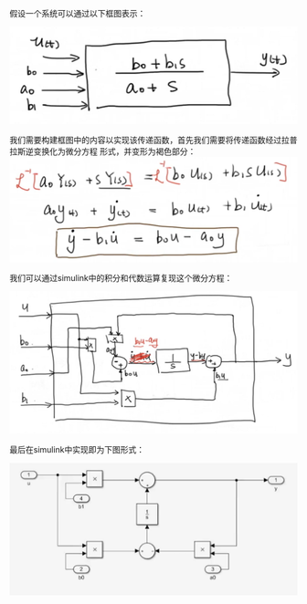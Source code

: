 假设一个系统可以通过以下框图表示：

![image-20200419150815667](欧拉公式证明.images/image-20200419150815667.png)

我们需要构建框图中的内容以实现该传递函数，首先我们需要将传递函数经过拉普拉斯逆变换化为微分方程 形式，并变形为褐色部分：![image-20200419150751683](欧拉公式证明.images/image-20200419150751683.png)

我们可以通过simulink中的积分和代数运算复现这个微分方程：

![image-20200419150514595](欧拉公式证明.images/image-20200419150514595.png)

最后在simulink中实现即为下图形式：

![image-20200419174739542](在simulink中搭建传递函数.images/image-20200419174739542.png)